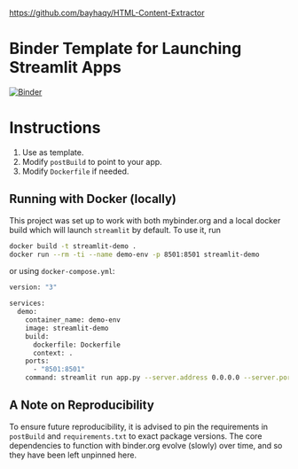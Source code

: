 https://github.com/bayhaqy/HTML-Content-Extractor




# Binder Template for Launching Streamlit Apps

[![Binder](https://mybinder.org/badge_logo.svg)](https://mybinder.org/v2/gh/santi-nue/stl100/main?urlpath=app/)

# Instructions
1. Use as template.
1. Modify `postBuild` to point to your app.
1. Modify `Dockerfile` if needed.



## Running with Docker (locally)
This project was set up to work with both mybinder.org and a local docker build which will launch `streamlit` by default.
To use it, run

```bash
docker build -t streamlit-demo .
docker run --rm -ti --name demo-env -p 8501:8501 streamlit-demo
```

or using `docker-compose.yml`:
```bash
version: "3"

services:
  demo:
    container_name: demo-env
    image: streamlit-demo
    build:
      dockerfile: Dockerfile
      context: .
    ports:
      - "8501:8501"
    command: streamlit run app.py --server.address 0.0.0.0 --server.port 8501 --server.enableCORS False --server.enableXsrfProtection False
 ```


## A Note on Reproducibility
To ensure future reproducibility, it is advised to pin the requirements in `postBuild` and `requirements.txt` to exact package versions.
The core dependencies to function with binder.org evolve (slowly) over time, and so they have been left unpinned here.
